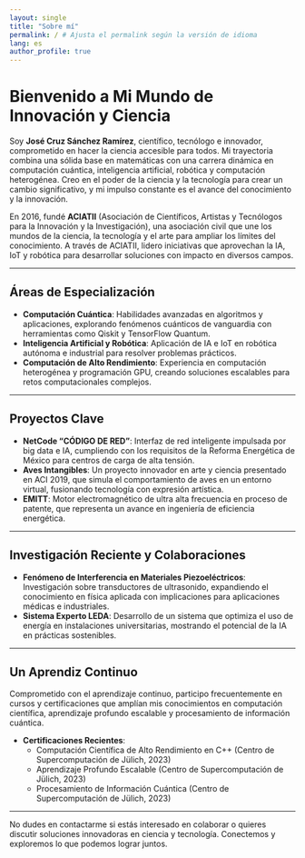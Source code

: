 ```yaml
---
layout: single
title: "Sobre mí"
permalink: / # Ajusta el permalink según la versión de idioma
lang: es
author_profile: true
---
```


# Bienvenido a Mi Mundo de Innovación y Ciencia

Soy **José Cruz Sánchez Ramírez**, científico, tecnólogo e innovador, comprometido en hacer la ciencia accesible para todos. Mi trayectoria combina una sólida base en matemáticas con una carrera dinámica en computación cuántica, inteligencia artificial, robótica y computación heterogénea. Creo en el poder de la ciencia y la tecnología para crear un cambio significativo, y mi impulso constante es el avance del conocimiento y la innovación.

En 2016, fundé **ACIATII** (Asociación de Científicos, Artistas y Tecnólogos para la Innovación y la Investigación), una asociación civil que une los mundos de la ciencia, la tecnología y el arte para ampliar los límites del conocimiento. A través de ACIATII, lidero iniciativas que aprovechan la IA, IoT y robótica para desarrollar soluciones con impacto en diversos campos.

---

## **Áreas de Especialización**

- **Computación Cuántica**: Habilidades avanzadas en algoritmos y aplicaciones, explorando fenómenos cuánticos de vanguardia con herramientas como Qiskit y TensorFlow Quantum.
- **Inteligencia Artificial y Robótica**: Aplicación de IA e IoT en robótica autónoma e industrial para resolver problemas prácticos.
- **Computación de Alto Rendimiento**: Experiencia en computación heterogénea y programación GPU, creando soluciones escalables para retos computacionales complejos.

---

## **Proyectos Clave**

- **NetCode “CÓDIGO DE RED”**: Interfaz de red inteligente impulsada por big data e IA, cumpliendo con los requisitos de la Reforma Energética de México para centros de carga de alta tensión.
- **Aves Intangibles**: Un proyecto innovador en arte y ciencia presentado en ACI 2019, que simula el comportamiento de aves en un entorno virtual, fusionando tecnología con expresión artística.
- **EMITT**: Motor electromagnético de ultra alta frecuencia en proceso de patente, que representa un avance en ingeniería de eficiencia energética.

---

## **Investigación Reciente y Colaboraciones**

- **Fenómeno de Interferencia en Materiales Piezoeléctricos**: Investigación sobre transductores de ultrasonido, expandiendo el conocimiento en física aplicada con implicaciones para aplicaciones médicas e industriales.
- **Sistema Experto LEDA**: Desarrollo de un sistema que optimiza el uso de energía en instalaciones universitarias, mostrando el potencial de la IA en prácticas sostenibles.

---

## **Un Aprendiz Continuo**

Comprometido con el aprendizaje continuo, participo frecuentemente en cursos y certificaciones que amplían mis conocimientos en computación científica, aprendizaje profundo escalable y procesamiento de información cuántica.

- **Certificaciones Recientes**:
  - Computación Científica de Alto Rendimiento en C++ (Centro de Supercomputación de Jülich, 2023)
  - Aprendizaje Profundo Escalable (Centro de Supercomputación de Jülich, 2023)
  - Procesamiento de Información Cuántica (Centro de Supercomputación de Jülich, 2023)

---

No dudes en contactarme si estás interesado en colaborar o quieres discutir soluciones innovadoras en ciencia y tecnología. Conectemos y exploremos lo que podemos lograr juntos.
